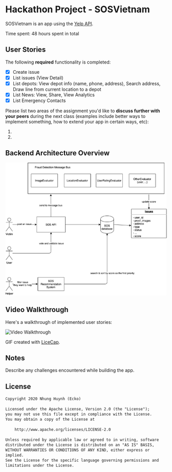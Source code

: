 # Hackathon Project - SOSVietnam

SOSVietnam is an app using the [Yelp API](http://www.yelp.com/developers/documentation/v2/search_api).

Time spent: 48 hours spent in total

## User Stories 

The following **required** functionality is completed:

- [x] Create issue
- [x] List issues (View Detail)
- [x] List depots: View depot info (name, phone, address), Search address, Draw line from current location to a depot
- [x] List News: View, Share, View Analytics
- [x] List Emergency Contacts

Please list two areas of the assignment you'd like to **discuss further with your peers** during the next class (examples include better ways to implement something, how to extend your app in certain ways, etc):

1.
2.

## Backend Architecture Overview
![alt text](https://github.com/vietky/acvidhack/raw/master/SOSVN-1.png "architecture")

## Video Walkthrough

Here's a walkthrough of implemented user stories:

![Video Walkthrough](walkthrough.gif)

GIF created with [LiceCap](http://www.cockos.com/licecap/).

## Notes

Describe any challenges encountered while building the app.

## License

    Copyright 2020 Nhung Huynh (Ecko)

    Licensed under the Apache License, Version 2.0 (the "License");
    you may not use this file except in compliance with the License.
    You may obtain a copy of the License at

        http://www.apache.org/licenses/LICENSE-2.0

    Unless required by applicable law or agreed to in writing, software
    distributed under the License is distributed on an "AS IS" BASIS,
    WITHOUT WARRANTIES OR CONDITIONS OF ANY KIND, either express or implied.
    See the License for the specific language governing permissions and
    limitations under the License.
